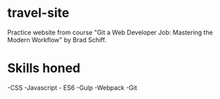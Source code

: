 # travel-site

Practice website from course "Git a Web Developer Job: Mastering the Modern Workflow" by Brad Schiff. 

# Skills honed

-CSS
-Javascript - ES6
-Gulp
-Webpack
-Git
